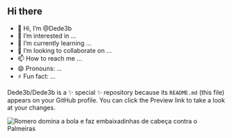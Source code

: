## Hi there

- 👋 Hi, I’m @Dede3b
- 👀 I’m interested in ...
- 🌱 I’m currently learning ...
- 💞️ I’m looking to collaborate on ...
- 📫 How to reach me ...
- 😄 Pronouns: ...
- ⚡ Fun fact: ...

Dede3b/Dede3b is a ✨ special ✨ repository because its `README.md` (this file) appears on your GitHub profile.
You can click the Preview link to take a look at your changes.

![Romero domina a bola e faz embaixadinhas de cabeça contra o Palmeiras](https://i.makeagif.com/media/5-13-2018/43GqDR.gif)
